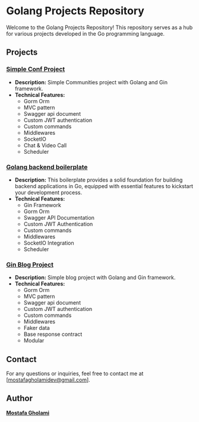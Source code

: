 <!-- @format -->

# Golang Projects Repository

Welcome to the Golang Projects Repository! This repository serves as a hub for various projects developed in the Go programming language.

## Projects

### [Simple Conf Project](https://github.com/mst-ghi/simple-conf-backend)

-   **Description:** Simple Communities project with Golang and Gin framework.
-   **Technical Features:**
    -   Gorm Orm
    -   MVC pattern
    -   Swagger api document
    -   Custom JWT authentication
    -   Custom commands
    -   Middlewares
    -   SocketIO
    -   Chat & Video Call
    -   Scheduler

### [Golang backend boilerplate](https://github.com/mst-ghi/golang-backend-boilerplate)

-   **Description:** This boilerplate provides a solid foundation for building backend applications in Go, equipped with essential features to kickstart your development process.
-   **Technical Features:**
    -   Gin Framework
    -   Gorm Orm
    -   Swagger API Documentation
    -   Custom JWT Authentication
    -   Custom commands
    -   Middlewares
    -   SocketIO Integration
    -   Scheduler

### [Gin Blog Project](https://github.com/mst-ghi/gin-blog-project)

-   **Description:** Simple blog project with Golang and Gin framework.
-   **Technical Features:**
    -   Gorm Orm
    -   MVC pattern
    -   Swagger api document
    -   Custom JWT authentication
    -   Custom commands
    -   Middlewares
    -   Faker data
    -   Base response contract
    -   Modular

## Contact

For any questions or inquiries, feel free to contact me at [mostafagholamidev@gmail.com].

## Author

**[Mostafa Gholami](https://mst-ghi.github.io/)**

